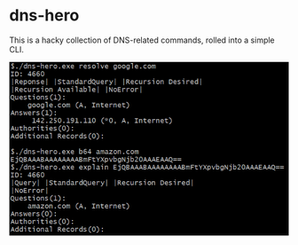 # dns-hero

This is a hacky collection of DNS-related commands, rolled into a simple CLI.

![screenshot](/gh_media/screenshot.PNG)
